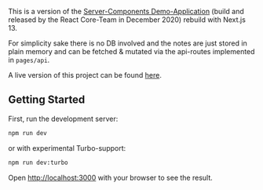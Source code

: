 This is a version of the [Server-Components Demo-Application](https://github.com/reactjs/server-components-demo) (build and released by the React Core-Team in December 2020) rebuild with Next.js 13.

For simplicity sake there is no DB involved and the notes are just stored in plain memory and can be fetched & mutated via the api-routes implemented in `pages/api`.

A live version of this project can be found [here](https://next13-notes-app.vercel.app/).

## Getting Started

First, run the development server:

```bash
npm run dev
```

or with experimental Turbo-support:

```bash
npm run dev:turbo
```


Open [http://localhost:3000](http://localhost:3000) with your browser to see the result.